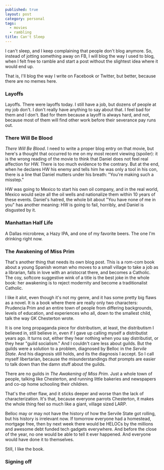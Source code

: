 ```yaml
---
published: true
layout: post
category: personal
tags:
  - movies
  - rambling
title: Can't Sleep
---
```

I can't sleep, and I keep complaining that people don't blog anymore. So, instead of jotting something away on FB, I will blog the way I used to blog, when I felt free to ramble and start a post without the slightest idea where it would end up. 

That is, I'll blog the way I write on Facebook or Twitter, but better, because there are no memes here. 

<!-- more -->

### Layoffs

Layoffs. There were layoffs today. I still have a job, but dozens of people at my job don't.  I don't really have anything to say about that. I feel bad for them and I don't. Bad for them because a layoff is always hard, and not, because most of them will find other work before their severance pay runs out. 

### There Will Be Blood

_There Will Be Blood_. I need to write a proper blog entry on that movie, but here's a thought that occurred to me on my most recent viewing (spoiler): it is the wrong reading of the movie to think that Daniel does not feel real affection for HW. There is too much evidence to the contrary. But at the end, when he declares HW his enemy and tells him he was only a tool in his con, there is a line that Daniel mutters under his breath: "You're making such a misstep." 

HW was going to Mexico to start his own oil company, and in the real world, Mexico would seize all the oil wells and nationalize them within 10 years of these events. Daniel's hatred, the whole bit about "You have none of me in you" has another meaning: HW is going to fail, horribly, and Daniel is disgusted by it. 

### Manhattan Half Life

A Dallas microbrew, a Hazy IPA, and one of my favorite beers. The one I'm drinking right now.

### The Awakening of Miss Prim

That's another thing that needs its own blog post. This is a rom-com book about a young Spanish woman who moves to a small village to take a job as a librarian, falls in love with an aristocrat there, and becomes a Catholic. The coy, softcore suggestive wink of a title is the best joke in the whole book: her awakening is to reject modernity and become a traditionalist Catholic. 

I like it alot, even though it's not my genre, and it has some pretty big flaws as a novel. It is a book where there are really only two characters: Prudencia Prim and an entire town of people from differing backgrounds, levels of education, and experiences who all, down to the smallest child, talk the way GK Chesterton wrote. 

It is one long propaganda piece for distributism, at least, the distributism I believed in, still believe in, even if I gave up calling myself a distributist years ago. It turns out, either they hear nothing when you say distributist, or they hear "guild socialism." And I couldn't care less about guilds. But the guilds were a solution to a problem, diagnosed by Belloc in the _Servile State_. And his diagnosis still holds, and its the diagnosis I accept. So I call myself libertarian, because the misunderstandings *that* prompts are easier to talk down than the damn stuff about the guilds. 

There are no guilds in _The Awakening of Miss Prim_. Just a whole town of people, talking like Chesterton, and running little bakeries and newspapers and co-op home schooling their children. 

That's the other flaw, and it sticks deeper and worse than the lack of characterization. It's that, because everyone parrots Chesterton, it makes the whole thing feel so much like a giant, village sized LARP. 

Belloc may or may not have the history of how the Servile State got rolling, but his history is irrelevant now. If tomorrow everyone had a homestead, mortgage free, then by next week there would be HELOCs by the millions and awesome debt funded tech gadgets everywhere. And before the close of the year, no one would be able to tell it ever happened. And everyone would have done it to themselves. 

Still, I like the book.  


### Signing off

